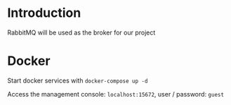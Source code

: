 # Introduction
RabbitMQ will be used as the broker for our project

# Docker
Start docker services with `docker-compose up -d`

Access the management console: `localhost:15672`, user / password: `guest`